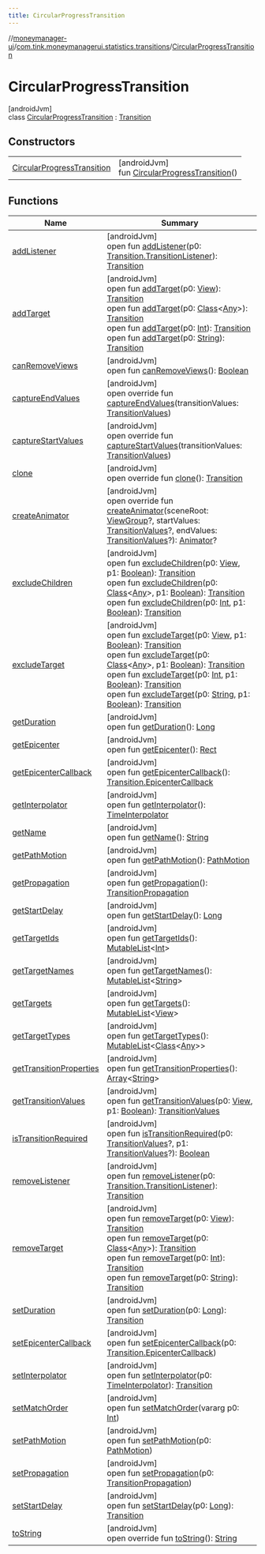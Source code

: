```yaml
---
title: CircularProgressTransition
---
```

//[moneymanager-ui](../../../index.html)/[com.tink.moneymanagerui.statistics.transitions](../index.html)/[CircularProgressTransition](index.html)



# CircularProgressTransition



[androidJvm]\
class [CircularProgressTransition](index.html) : [Transition](https://developer.android.com/reference/kotlin/android/transition/Transition.html)



## Constructors


| | |
|---|---|
| [CircularProgressTransition](-circular-progress-transition.html) | [androidJvm]<br>fun [CircularProgressTransition](-circular-progress-transition.html)() |


## Functions


| Name | Summary |
|---|---|
| [addListener](index.html#739290687%2FFunctions%2F1000845458) | [androidJvm]<br>open fun [addListener](index.html#739290687%2FFunctions%2F1000845458)(p0: [Transition.TransitionListener](https://developer.android.com/reference/kotlin/android/transition/Transition.TransitionListener.html)): [Transition](https://developer.android.com/reference/kotlin/android/transition/Transition.html) |
| [addTarget](index.html#1835079689%2FFunctions%2F1000845458) | [androidJvm]<br>open fun [addTarget](index.html#1835079689%2FFunctions%2F1000845458)(p0: [View](https://developer.android.com/reference/kotlin/android/view/View.html)): [Transition](https://developer.android.com/reference/kotlin/android/transition/Transition.html)<br>open fun [addTarget](index.html#907758513%2FFunctions%2F1000845458)(p0: [Class](https://developer.android.com/reference/kotlin/java/lang/Class.html)&lt;[Any](https://kotlinlang.org/api/latest/jvm/stdlib/kotlin/-any/index.html)&gt;): [Transition](https://developer.android.com/reference/kotlin/android/transition/Transition.html)<br>open fun [addTarget](index.html#-1277862456%2FFunctions%2F1000845458)(p0: [Int](https://kotlinlang.org/api/latest/jvm/stdlib/kotlin/-int/index.html)): [Transition](https://developer.android.com/reference/kotlin/android/transition/Transition.html)<br>open fun [addTarget](index.html#-577420134%2FFunctions%2F1000845458)(p0: [String](https://kotlinlang.org/api/latest/jvm/stdlib/kotlin/-string/index.html)): [Transition](https://developer.android.com/reference/kotlin/android/transition/Transition.html) |
| [canRemoveViews](index.html#36733892%2FFunctions%2F1000845458) | [androidJvm]<br>open fun [canRemoveViews](index.html#36733892%2FFunctions%2F1000845458)(): [Boolean](https://kotlinlang.org/api/latest/jvm/stdlib/kotlin/-boolean/index.html) |
| [captureEndValues](capture-end-values.html) | [androidJvm]<br>open override fun [captureEndValues](capture-end-values.html)(transitionValues: [TransitionValues](https://developer.android.com/reference/kotlin/android/transition/TransitionValues.html)) |
| [captureStartValues](capture-start-values.html) | [androidJvm]<br>open override fun [captureStartValues](capture-start-values.html)(transitionValues: [TransitionValues](https://developer.android.com/reference/kotlin/android/transition/TransitionValues.html)) |
| [clone](index.html#1599221439%2FFunctions%2F1000845458) | [androidJvm]<br>open override fun [clone](index.html#1599221439%2FFunctions%2F1000845458)(): [Transition](https://developer.android.com/reference/kotlin/android/transition/Transition.html) |
| [createAnimator](create-animator.html) | [androidJvm]<br>open override fun [createAnimator](create-animator.html)(sceneRoot: [ViewGroup](https://developer.android.com/reference/kotlin/android/view/ViewGroup.html)?, startValues: [TransitionValues](https://developer.android.com/reference/kotlin/android/transition/TransitionValues.html)?, endValues: [TransitionValues](https://developer.android.com/reference/kotlin/android/transition/TransitionValues.html)?): [Animator](https://developer.android.com/reference/kotlin/android/animation/Animator.html)? |
| [excludeChildren](index.html#158408340%2FFunctions%2F1000845458) | [androidJvm]<br>open fun [excludeChildren](index.html#158408340%2FFunctions%2F1000845458)(p0: [View](https://developer.android.com/reference/kotlin/android/view/View.html), p1: [Boolean](https://kotlinlang.org/api/latest/jvm/stdlib/kotlin/-boolean/index.html)): [Transition](https://developer.android.com/reference/kotlin/android/transition/Transition.html)<br>open fun [excludeChildren](index.html#2080141996%2FFunctions%2F1000845458)(p0: [Class](https://developer.android.com/reference/kotlin/java/lang/Class.html)&lt;[Any](https://kotlinlang.org/api/latest/jvm/stdlib/kotlin/-any/index.html)&gt;, p1: [Boolean](https://kotlinlang.org/api/latest/jvm/stdlib/kotlin/-boolean/index.html)): [Transition](https://developer.android.com/reference/kotlin/android/transition/Transition.html)<br>open fun [excludeChildren](index.html#-1983859549%2FFunctions%2F1000845458)(p0: [Int](https://kotlinlang.org/api/latest/jvm/stdlib/kotlin/-int/index.html), p1: [Boolean](https://kotlinlang.org/api/latest/jvm/stdlib/kotlin/-boolean/index.html)): [Transition](https://developer.android.com/reference/kotlin/android/transition/Transition.html) |
| [excludeTarget](index.html#-452859774%2FFunctions%2F1000845458) | [androidJvm]<br>open fun [excludeTarget](index.html#-452859774%2FFunctions%2F1000845458)(p0: [View](https://developer.android.com/reference/kotlin/android/view/View.html), p1: [Boolean](https://kotlinlang.org/api/latest/jvm/stdlib/kotlin/-boolean/index.html)): [Transition](https://developer.android.com/reference/kotlin/android/transition/Transition.html)<br>open fun [excludeTarget](index.html#545532698%2FFunctions%2F1000845458)(p0: [Class](https://developer.android.com/reference/kotlin/java/lang/Class.html)&lt;[Any](https://kotlinlang.org/api/latest/jvm/stdlib/kotlin/-any/index.html)&gt;, p1: [Boolean](https://kotlinlang.org/api/latest/jvm/stdlib/kotlin/-boolean/index.html)): [Transition](https://developer.android.com/reference/kotlin/android/transition/Transition.html)<br>open fun [excludeTarget](index.html#-1168434571%2FFunctions%2F1000845458)(p0: [Int](https://kotlinlang.org/api/latest/jvm/stdlib/kotlin/-int/index.html), p1: [Boolean](https://kotlinlang.org/api/latest/jvm/stdlib/kotlin/-boolean/index.html)): [Transition](https://developer.android.com/reference/kotlin/android/transition/Transition.html)<br>open fun [excludeTarget](index.html#-130346159%2FFunctions%2F1000845458)(p0: [String](https://kotlinlang.org/api/latest/jvm/stdlib/kotlin/-string/index.html), p1: [Boolean](https://kotlinlang.org/api/latest/jvm/stdlib/kotlin/-boolean/index.html)): [Transition](https://developer.android.com/reference/kotlin/android/transition/Transition.html) |
| [getDuration](index.html#212189810%2FFunctions%2F1000845458) | [androidJvm]<br>open fun [getDuration](index.html#212189810%2FFunctions%2F1000845458)(): [Long](https://kotlinlang.org/api/latest/jvm/stdlib/kotlin/-long/index.html) |
| [getEpicenter](index.html#-2142650495%2FFunctions%2F1000845458) | [androidJvm]<br>open fun [getEpicenter](index.html#-2142650495%2FFunctions%2F1000845458)(): [Rect](https://developer.android.com/reference/kotlin/android/graphics/Rect.html) |
| [getEpicenterCallback](index.html#1327989436%2FFunctions%2F1000845458) | [androidJvm]<br>open fun [getEpicenterCallback](index.html#1327989436%2FFunctions%2F1000845458)(): [Transition.EpicenterCallback](https://developer.android.com/reference/kotlin/android/transition/Transition.EpicenterCallback.html) |
| [getInterpolator](index.html#-867325409%2FFunctions%2F1000845458) | [androidJvm]<br>open fun [getInterpolator](index.html#-867325409%2FFunctions%2F1000845458)(): [TimeInterpolator](https://developer.android.com/reference/kotlin/android/animation/TimeInterpolator.html) |
| [getName](index.html#-1314941477%2FFunctions%2F1000845458) | [androidJvm]<br>open fun [getName](index.html#-1314941477%2FFunctions%2F1000845458)(): [String](https://kotlinlang.org/api/latest/jvm/stdlib/kotlin/-string/index.html) |
| [getPathMotion](index.html#-421553301%2FFunctions%2F1000845458) | [androidJvm]<br>open fun [getPathMotion](index.html#-421553301%2FFunctions%2F1000845458)(): [PathMotion](https://developer.android.com/reference/kotlin/android/transition/PathMotion.html) |
| [getPropagation](index.html#624678152%2FFunctions%2F1000845458) | [androidJvm]<br>open fun [getPropagation](index.html#624678152%2FFunctions%2F1000845458)(): [TransitionPropagation](https://developer.android.com/reference/kotlin/android/transition/TransitionPropagation.html) |
| [getStartDelay](index.html#180812837%2FFunctions%2F1000845458) | [androidJvm]<br>open fun [getStartDelay](index.html#180812837%2FFunctions%2F1000845458)(): [Long](https://kotlinlang.org/api/latest/jvm/stdlib/kotlin/-long/index.html) |
| [getTargetIds](index.html#539163021%2FFunctions%2F1000845458) | [androidJvm]<br>open fun [getTargetIds](index.html#539163021%2FFunctions%2F1000845458)(): [MutableList](https://kotlinlang.org/api/latest/jvm/stdlib/kotlin.collections/-mutable-list/index.html)&lt;[Int](https://kotlinlang.org/api/latest/jvm/stdlib/kotlin/-int/index.html)&gt; |
| [getTargetNames](index.html#248133885%2FFunctions%2F1000845458) | [androidJvm]<br>open fun [getTargetNames](index.html#248133885%2FFunctions%2F1000845458)(): [MutableList](https://kotlinlang.org/api/latest/jvm/stdlib/kotlin.collections/-mutable-list/index.html)&lt;[String](https://kotlinlang.org/api/latest/jvm/stdlib/kotlin/-string/index.html)&gt; |
| [getTargets](index.html#-306934254%2FFunctions%2F1000845458) | [androidJvm]<br>open fun [getTargets](index.html#-306934254%2FFunctions%2F1000845458)(): [MutableList](https://kotlinlang.org/api/latest/jvm/stdlib/kotlin.collections/-mutable-list/index.html)&lt;[View](https://developer.android.com/reference/kotlin/android/view/View.html)&gt; |
| [getTargetTypes](index.html#-993607444%2FFunctions%2F1000845458) | [androidJvm]<br>open fun [getTargetTypes](index.html#-993607444%2FFunctions%2F1000845458)(): [MutableList](https://kotlinlang.org/api/latest/jvm/stdlib/kotlin.collections/-mutable-list/index.html)&lt;[Class](https://developer.android.com/reference/kotlin/java/lang/Class.html)&lt;[Any](https://kotlinlang.org/api/latest/jvm/stdlib/kotlin/-any/index.html)&gt;&gt; |
| [getTransitionProperties](index.html#-1113337698%2FFunctions%2F1000845458) | [androidJvm]<br>open fun [getTransitionProperties](index.html#-1113337698%2FFunctions%2F1000845458)(): [Array](https://kotlinlang.org/api/latest/jvm/stdlib/kotlin/-array/index.html)&lt;[String](https://kotlinlang.org/api/latest/jvm/stdlib/kotlin/-string/index.html)&gt; |
| [getTransitionValues](index.html#-1907328704%2FFunctions%2F1000845458) | [androidJvm]<br>open fun [getTransitionValues](index.html#-1907328704%2FFunctions%2F1000845458)(p0: [View](https://developer.android.com/reference/kotlin/android/view/View.html), p1: [Boolean](https://kotlinlang.org/api/latest/jvm/stdlib/kotlin/-boolean/index.html)): [TransitionValues](https://developer.android.com/reference/kotlin/android/transition/TransitionValues.html) |
| [isTransitionRequired](index.html#267713343%2FFunctions%2F1000845458) | [androidJvm]<br>open fun [isTransitionRequired](index.html#267713343%2FFunctions%2F1000845458)(p0: [TransitionValues](https://developer.android.com/reference/kotlin/android/transition/TransitionValues.html)?, p1: [TransitionValues](https://developer.android.com/reference/kotlin/android/transition/TransitionValues.html)?): [Boolean](https://kotlinlang.org/api/latest/jvm/stdlib/kotlin/-boolean/index.html) |
| [removeListener](index.html#1993933662%2FFunctions%2F1000845458) | [androidJvm]<br>open fun [removeListener](index.html#1993933662%2FFunctions%2F1000845458)(p0: [Transition.TransitionListener](https://developer.android.com/reference/kotlin/android/transition/Transition.TransitionListener.html)): [Transition](https://developer.android.com/reference/kotlin/android/transition/Transition.html) |
| [removeTarget](index.html#1356752650%2FFunctions%2F1000845458) | [androidJvm]<br>open fun [removeTarget](index.html#1356752650%2FFunctions%2F1000845458)(p0: [View](https://developer.android.com/reference/kotlin/android/view/View.html)): [Transition](https://developer.android.com/reference/kotlin/android/transition/Transition.html)<br>open fun [removeTarget](index.html#-916025998%2FFunctions%2F1000845458)(p0: [Class](https://developer.android.com/reference/kotlin/java/lang/Class.html)&lt;[Any](https://kotlinlang.org/api/latest/jvm/stdlib/kotlin/-any/index.html)&gt;): [Transition](https://developer.android.com/reference/kotlin/android/transition/Transition.html)<br>open fun [removeTarget](index.html#1893236199%2FFunctions%2F1000845458)(p0: [Int](https://kotlinlang.org/api/latest/jvm/stdlib/kotlin/-int/index.html)): [Transition](https://developer.android.com/reference/kotlin/android/transition/Transition.html)<br>open fun [removeTarget](index.html#1816935451%2FFunctions%2F1000845458)(p0: [String](https://kotlinlang.org/api/latest/jvm/stdlib/kotlin/-string/index.html)): [Transition](https://developer.android.com/reference/kotlin/android/transition/Transition.html) |
| [setDuration](index.html#-261240685%2FFunctions%2F1000845458) | [androidJvm]<br>open fun [setDuration](index.html#-261240685%2FFunctions%2F1000845458)(p0: [Long](https://kotlinlang.org/api/latest/jvm/stdlib/kotlin/-long/index.html)): [Transition](https://developer.android.com/reference/kotlin/android/transition/Transition.html) |
| [setEpicenterCallback](index.html#-1475179295%2FFunctions%2F1000845458) | [androidJvm]<br>open fun [setEpicenterCallback](index.html#-1475179295%2FFunctions%2F1000845458)(p0: [Transition.EpicenterCallback](https://developer.android.com/reference/kotlin/android/transition/Transition.EpicenterCallback.html)) |
| [setInterpolator](index.html#249811734%2FFunctions%2F1000845458) | [androidJvm]<br>open fun [setInterpolator](index.html#249811734%2FFunctions%2F1000845458)(p0: [TimeInterpolator](https://developer.android.com/reference/kotlin/android/animation/TimeInterpolator.html)): [Transition](https://developer.android.com/reference/kotlin/android/transition/Transition.html) |
| [setMatchOrder](index.html#1234211290%2FFunctions%2F1000845458) | [androidJvm]<br>open fun [setMatchOrder](index.html#1234211290%2FFunctions%2F1000845458)(vararg p0: [Int](https://kotlinlang.org/api/latest/jvm/stdlib/kotlin/-int/index.html)) |
| [setPathMotion](index.html#1248469006%2FFunctions%2F1000845458) | [androidJvm]<br>open fun [setPathMotion](index.html#1248469006%2FFunctions%2F1000845458)(p0: [PathMotion](https://developer.android.com/reference/kotlin/android/transition/PathMotion.html)) |
| [setPropagation](index.html#-1086730345%2FFunctions%2F1000845458) | [androidJvm]<br>open fun [setPropagation](index.html#-1086730345%2FFunctions%2F1000845458)(p0: [TransitionPropagation](https://developer.android.com/reference/kotlin/android/transition/TransitionPropagation.html)) |
| [setStartDelay](index.html#-345047552%2FFunctions%2F1000845458) | [androidJvm]<br>open fun [setStartDelay](index.html#-345047552%2FFunctions%2F1000845458)(p0: [Long](https://kotlinlang.org/api/latest/jvm/stdlib/kotlin/-long/index.html)): [Transition](https://developer.android.com/reference/kotlin/android/transition/Transition.html) |
| [toString](index.html#-438779726%2FFunctions%2F1000845458) | [androidJvm]<br>open override fun [toString](index.html#-438779726%2FFunctions%2F1000845458)(): [String](https://kotlinlang.org/api/latest/jvm/stdlib/kotlin/-string/index.html) |

